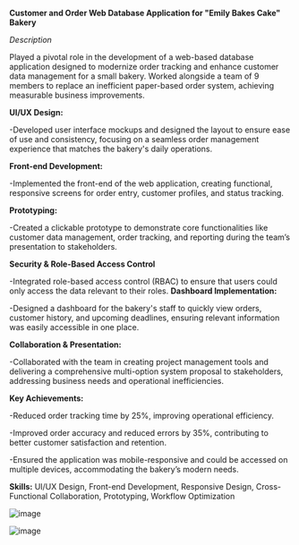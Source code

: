 **Customer and Order Web Database Application for "Emily Bakes Cake" Bakery**

*Description*

Played a pivotal role in the development of a web-based database application designed to modernize order tracking and enhance customer data management for a small bakery. Worked alongside a team of 9 members to replace an inefficient paper-based order system, achieving measurable business improvements.


**UI/UX Design:** 

  -Developed user interface mockups and designed the layout to ensure ease of use and consistency, focusing on a seamless order management experience that matches the bakery's daily operations.

**Front-end Development:** 

  -Implemented the front-end of the web application, creating functional, responsive screens for order entry, customer profiles, and status tracking.

**Prototyping:** 

  -Created a clickable prototype to demonstrate core functionalities like customer data management, order tracking, and reporting during the team’s presentation to stakeholders.

**Security & Role-Based Access Control** 

  -Integrated role-based access control (RBAC) to ensure that users could only access the data relevant to their roles.
**Dashboard Implementation:**

  -Designed a dashboard for the bakery's staff to quickly view orders, customer history, and upcoming deadlines, ensuring relevant information was easily accessible in one place.

**Collaboration & Presentation:** 

  -Collaborated with the team in creating project management tools and delivering a comprehensive multi-option system proposal to stakeholders, addressing business needs and operational inefficiencies.

**Key Achievements:** 

-Reduced order tracking time by 25%, improving operational efficiency.

-Improved order accuracy and reduced errors by 35%, contributing to better customer satisfaction and retention.

-Ensured the application was mobile-responsive and could be accessed on multiple devices, accommodating the bakery’s modern needs.

**Skills:** 
UI/UX Design, Front-end Development, Responsive Design, Cross-Functional Collaboration, Prototyping, Workflow Optimization


![image](https://github.com/user-attachments/assets/580d2caf-7896-446c-becd-f42cad6b2a6d)


![image](https://github.com/user-attachments/assets/bd4939cd-f608-43fb-8304-c089354aea66)


